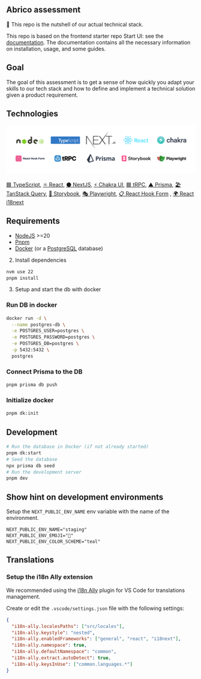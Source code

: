 
## Abrico assessment 
🚀 This repo is the nutshell of our actual technical stack. 

This repo is based on  the frontend starter repo Start UI: see the [documentation](https://docs.web.start-ui.com). The documentation contains all the necessary information on installation, usage, and some guides.

## Goal

The goal of this assessment is to get a sense of how quickly you adapt your skills to our tech stack and how to define and implement a technical solution given a product requirement. 

## Technologies

<div align="center" style="margin: 0 0 16px 0"><img src=".github/assets/tech-logos.png" alt="Technologies logos of the starter" /></div>

[🟦 TypeScript](https://www.typescriptlang.org/), [⚛️ React](https://react.dev/), [⚫️ NextJS](https://nextjs.org/), [⚡️ Chakra UI](https://chakra-ui.com/),  [🟦 tRPC](https://trpc.io/), [▲ Prisma](https://www.prisma.io/), [🏖️ TanStack Query](https://react-query.tanstack.com/), [📕 Storybook](https://storybook.js.org/), [🎭 Playwright](https://playwright.dev/), [📋 React Hook Form](https://react-hook-form.com/)
, [🌍 React i18next](https://react.i18next.com/)


## Requirements

- [NodeJS](https://nodejs.org/) >=20
- [Pnpm](https://pnpm.io/)
- [Docker](https://www.docker.com/) (or a [PostgreSQL](https://www.postgresql.org/) database)


2. Install dependencies
```bash
nvm use 22
pnpm install
```

3. Setup and start the db with docker
### Run DB in docker
```bash
docker run -d \
  --name postgres-db \
  -e POSTGRES_USER=postgres \
  -e POSTGRES_PASSWORD=postgres \
  -e POSTGRES_DB=postgres \
  -p 5432:5432 \
  postgres
```

### Connect Prisma to the DB
```bash
pnpm prisma db push
```

### Initialize docker
```bash
pnpm dk:init
```


## Development

```bash
# Run the database in Docker (if not already started)
pnpm dk:start
# Seed the database
npx prisma db seed
# Run the development server
pnpm dev
```



## Show hint on development environments

Setup the `NEXT_PUBLIC_ENV_NAME` env variable with the name of the environment.

```
NEXT_PUBLIC_ENV_NAME="staging"
NEXT_PUBLIC_ENV_EMOJI="🔬"
NEXT_PUBLIC_ENV_COLOR_SCHEME="teal"
```

## Translations

### Setup the i18n Ally extension

We recommended using the [i18n Ally](https://marketplace.visualstudio.com/items?itemName=lokalise.i18n-ally) plugin for VS Code for translations management.

Create or edit the `.vscode/settings.json` file with the following settings:

```json
{
  "i18n-ally.localesPaths": ["src/locales"],
  "i18n-ally.keystyle": "nested",
  "i18n-ally.enabledFrameworks": ["general", "react", "i18next"],
  "i18n-ally.namespace": true,
  "i18n-ally.defaultNamespace": "common",
  "i18n-ally.extract.autoDetect": true,
  "i18n-ally.keysInUse": ["common.languages.*"]
}
```

